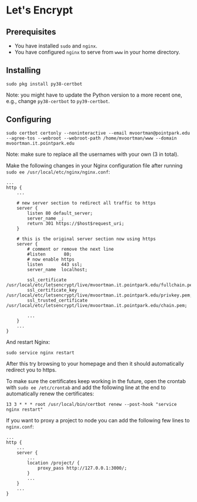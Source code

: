 # Let's Encrypt

## Prerequisites

* You have installed `sudo` and `nginx`.
* You have configured `nginx` to serve from `www` in your home directory.

## Installing

```
sudo pkg install py38-certbot
```

Note: you might have to update the Python version to a more recent one, e.g., change `py38-certbot` to `py39-certbot`.

## Configuring

```
sudo certbot certonly --noninteractive --email mvoortman@pointpark.edu --agree-tos --webroot --webroot-path /home/mvoortman/www --domain mvoortman.it.pointpark.edu
```

Note: make sure to replace all the usernames with your own (3 in total).

Make the following changes in your Nginx configuration file after running `sudo ee /usr/local/etc/nginx/nginx.conf`:

```
...
http {
    ...

    # new server section to redirect all traffic to https
    server {
        listen 80 default_server;
        server_name _;
        return 301 https://$host$request_uri;
    }

    # this is the original server section now using https
    server {
        # comment or remove the next line
        #listen       80;
        # now enable https
        listen       443 ssl;
        server_name  localhost;
        
        ssl_certificate /usr/local/etc/letsencrypt/live/mvoortman.it.pointpark.edu/fullchain.pem;
        ssl_certificate_key /usr/local/etc/letsencrypt/live/mvoortman.it.pointpark.edu/privkey.pem;
        ssl_trusted_certificate /usr/local/etc/letsencrypt/live/mvoortman.it.pointpark.edu/chain.pem;
        
        ...
    }
    ...
}
```

And restart Nginx:

```
sudo service nginx restart
```

After this try browsing to your homepage and then it should automatically redirect you to https.

To make sure the certificates keep working in the future, open the crontab with `sudo ee /etc/crontab` and add the following line at the end to automatically renew the certificates:

```
13 3 * * * root /usr/local/bin/certbot renew --post-hook "service nginx restart"
```

If you want to proxy a project to node you can add the following few lines to `nginx.conf`:

```
...
http {
    ...
    server {
        ...
        location /project/ {
            proxy_pass http://127.0.0.1:3000/;
        }
        ...
    }
    ...
}
```

